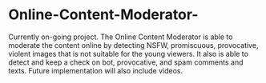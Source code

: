# Online-Content-Moderator-
Currently on-going project. The Online Content Moderator is able to moderate the content online by detecting NSFW, promiscuous, provocative, violent images that is not suitable for the young viewers. It also is able to detect and keep a check on bot, provocative, and spam comments and texts. Future implementation will also include videos.   
